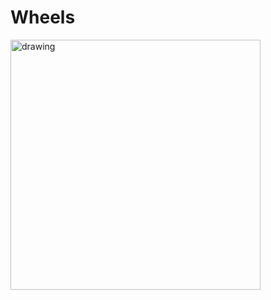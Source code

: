# Wheels
<img src="https://storage.yvision.kz/images/user/deag/gjDfVxT92p8x9SFDYPejKR22jeaCuS.jpg" alt="drawing" width="400"/>






